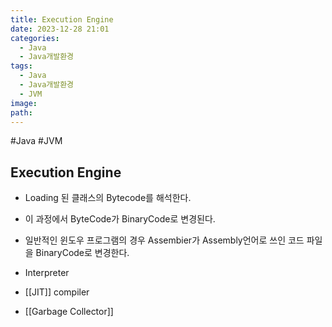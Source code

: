 ```yaml
---
title: Execution Engine
date: 2023-12-28 21:01
categories:
  - Java
  - Java개발환경
tags:
  - Java
  - Java개발환경
  - JVM
image: 
path:
---
```

#Java #JVM 

## Execution Engine
+ Loading 된 클래스의 Bytecode를 해석한다.
+ 이 과정에서 ByteCode가 BinaryCode로 변경된다.
+ 일반적인 윈도우 프로그램의 경우 Assembier가 Assembly언어로 쓰인 코드 파일을 BinaryCode로 변경한다.

+ Interpreter
+ [[JIT]] compiler
+ [[Garbage Collector]]